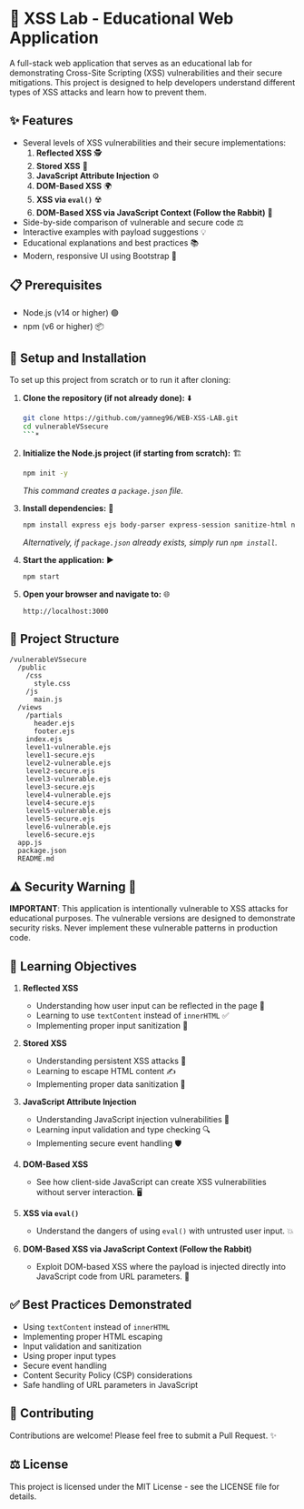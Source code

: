 # 🧪 XSS Lab - Educational Web Application

A full-stack web application that serves as an educational lab for demonstrating Cross-Site Scripting (XSS) vulnerabilities and their secure mitigations. This project is designed to help developers understand different types of XSS attacks and learn how to prevent them.

## ✨ Features

- Several levels of XSS vulnerabilities and their secure implementations:
  1.  **Reflected XSS** 🕵️
  2.  **Stored XSS** 💾
  3.  **JavaScript Attribute Injection** ⚙️
  4.  **DOM-Based XSS** 🌍
  5.  **XSS via `eval()`** ☢️
  6.  **DOM-Based XSS via JavaScript Context (Follow the Rabbit)** 🐇
- Side-by-side comparison of vulnerable and secure code ⚖️
- Interactive examples with payload suggestions 💡
- Educational explanations and best practices 📚
- Modern, responsive UI using Bootstrap 📱

## 📋 Prerequisites

- Node.js (v14 or higher) 🟢
- npm (v6 or higher) 📦

## 🚀 Setup and Installation

To set up this project from scratch or to run it after cloning:

1.  **Clone the repository (if not already done):** ⬇️
    ```bash
    git clone https://github.com/yamneg96/WEB-XSS-LAB.git
    cd vulnerableVSsecure
    ```*

2.  **Initialize the Node.js project (if starting from scratch):** 🏗️
    ```bash
    npm init -y
    ```
    *This command creates a `package.json` file.*

3.  **Install dependencies:** 💾
    ```bash
    npm install express ejs body-parser express-session sanitize-html nodemon
    ```
    *Alternatively, if `package.json` already exists, simply run `npm install`.*

4.  **Start the application:** ▶️
    ```bash
    npm start
    ```

5.  **Open your browser and navigate to:** 🌐
    ```
    http://localhost:3000
    ```

## 📁 Project Structure

```
/vulnerableVSsecure
  /public
    /css
      style.css
    /js
      main.js
  /views
    /partials
      header.ejs
      footer.ejs
    index.ejs
    level1-vulnerable.ejs
    level1-secure.ejs
    level2-vulnerable.ejs
    level2-secure.ejs
    level3-vulnerable.ejs
    level3-secure.ejs
    level4-vulnerable.ejs
    level4-secure.ejs
    level5-vulnerable.ejs
    level5-secure.ejs
    level6-vulnerable.ejs
    level6-secure.ejs
  app.js
  package.json
  README.md
```

## ⚠️ Security Warning 🚨

**IMPORTANT**: This application is intentionally vulnerable to XSS attacks for educational purposes. The vulnerable versions are designed to demonstrate security risks. Never implement these vulnerable patterns in production code.

## 🎯 Learning Objectives

1.  **Reflected XSS**
    - Understanding how user input can be reflected in the page 🤔
    - Learning to use `textContent` instead of `innerHTML` ✅
    - Implementing proper input sanitization 🧹

2.  **Stored XSS**
    - Understanding persistent XSS attacks 👻
    - Learning to escape HTML content ✍️
    - Implementing proper data sanitization 🧼

3.  **JavaScript Attribute Injection**
    - Understanding JavaScript injection vulnerabilities 💉
    - Learning input validation and type checking 🔍
    - Implementing secure event handling 🛡️

4.  **DOM-Based XSS**
    - See how client-side JavaScript can create XSS vulnerabilities without server interaction. 🖥️

5.  **XSS via `eval()`**
    - Understand the dangers of using `eval()` with untrusted user input. 💥

6.  **DOM-Based XSS via JavaScript Context (Follow the Rabbit)**
    - Exploit DOM-based XSS where the payload is injected directly into JavaScript code from URL parameters. 🐰

## ✅ Best Practices Demonstrated

- Using `textContent` instead of `innerHTML`
- Implementing proper HTML escaping
- Input validation and sanitization
- Using proper input types
- Secure event handling
- Content Security Policy (CSP) considerations
- Safe handling of URL parameters in JavaScript

## 🤝 Contributing

Contributions are welcome! Please feel free to submit a Pull Request. ✨

## ⚖️ License

This project is licensed under the MIT License - see the LICENSE file for details. 